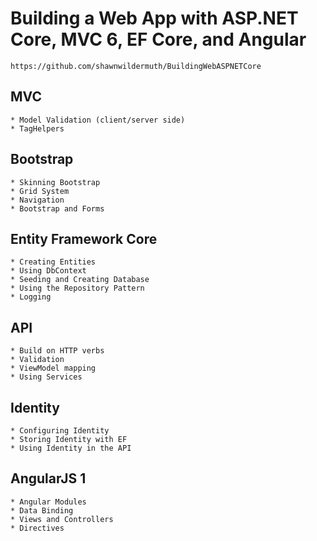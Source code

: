 # Building a Web App with ASP.NET Core, MVC 6, EF Core, and Angular
    https://github.com/shawnwildermuth/BuildingWebASPNETCore

## MVC
    * Model Validation (client/server side)
    * TagHelpers

## Bootstrap
    * Skinning Bootstrap
    * Grid System
    * Navigation
    * Bootstrap and Forms

## Entity Framework Core
    * Creating Entities
    * Using DbContext
    * Seeding and Creating Database
    * Using the Repository Pattern
    * Logging

## API
    * Build on HTTP verbs
    * Validation
    * ViewModel mapping
    * Using Services

## Identity
    * Configuring Identity
    * Storing Identity with EF
    * Using Identity in the API


## AngularJS 1
    * Angular Modules
    * Data Binding
    * Views and Controllers
    * Directives

